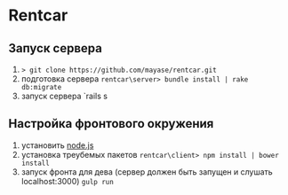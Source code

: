 Rentcar 
===
Запуск сервера
---
1. `> git clone https://github.com/mayase/rentcar.git`
2.  подготовка сервера `rentcar\server> bundle install | rake db:migrate`
3.  запуск сервера  `rails s


Настройка фронтового окружения
---
1.  установить [node.js](https://nodejs.org/en/)
2.  установка треубемых пакетов  `rentcar\client> npm install | bower install`
3.  запуск фронта для дева (сервер должен быть запущен и слушать localhost:3000) `gulp run`
